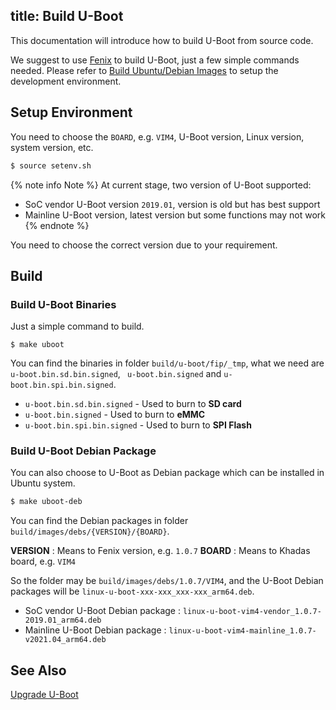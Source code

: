 title: Build U-Boot
---

This documentation will introduce how to build U-Boot from source code.

We suggest to use [Fenix](https://github.com/khadas/fenix) to build U-Boot, just a few simple commands needed. Please refer to [Build Ubuntu/Debian Images](FenixScript.html) to setup the development environment.


## Setup Environment

You need to choose the `BOARD`, e.g. `VIM4`, U-Boot version, Linux version, system version, etc.

```bash
$ source setenv.sh
```

{% note info Note %}
At current stage, two version of U-Boot supported:
* SoC vendor U-Boot version `2019.01`, version is old but has best support
* Mainline U-Boot version, latest version but some functions may not work
{% endnote %}

You need to choose the correct version due to your requirement.

## Build

### Build U-Boot Binaries

Just a simple command to build.

```
$ make uboot
```

You can find the binaries in folder `build/u-boot/fip/_tmp`, what we need are `u-boot.bin.sd.bin.signed`, ` u-boot.bin.signed` and `u-boot.bin.spi.bin.signed`.

* `u-boot.bin.sd.bin.signed` - Used to burn to **SD card**
* `u-boot.bin.signed` - Used to burn to **eMMC**
* `u-boot.bin.spi.bin.signed` - Used to burn to **SPI Flash**

### Build U-Boot Debian Package

You can also choose to U-Boot as Debian package which can be installed in Ubuntu system.

```bash
$ make uboot-deb
```

You can find the Debian packages in folder `build/images/debs/{VERSION}/{BOARD}`.

**VERSION** : Means to Fenix version, e.g. `1.0.7`
**BOARD** : Means to Khadas board, e.g. `VIM4`

So the folder may be `build/images/debs/1.0.7/VIM4`, and the U-Boot Debian packages will be `linux-u-boot-xxx-xxx_xxx-xxx_arm64.deb`.

* SoC vendor U-Boot Debian package : `linux-u-boot-vim4-vendor_1.0.7-2019.01_arm64.deb`
* Mainline U-Boot Debian package : `linux-u-boot-vim4-mainline_1.0.7-v2021.04_arm64.deb`

## See Also
[Upgrade U-Boot](UpgradeUboot.html)
